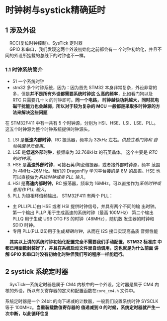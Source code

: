 <!--
 * @Author: your name
 * @Date: 2021-01-23 21:11:19
 * @LastEditTime: 2021-01-23 21:42:35
 * @LastEditors: Please set LastEditors
 * @Description: In User Settings Edit
 * @FilePath: \markdown\4 时钟树与systick精准延时.md
-->
# 时钟树与systick精确延时
## 1 涉及外设
&emsp;RCC(复位时钟控制)、SysTick 定时器  
&emsp;GPIO 和串口，我们发现这两个外设初始化之前都会有一 个时钟初始化，并且不同的外设所挂载的总线下的时钟也不一样。

### 1.1 时钟系统简介
* 51 一个系统时钟
* stm32 多个时钟系统，因为：因为首先 STM32 本身非常复杂，外设非常的多，但是**并不是所有外设都需要系统时钟这 么高的频率**，比如看门狗以及 RTC 只需要几十 k 的时钟即可。**同一个电路， 时钟越快功耗越大，同时抗电磁干扰能力也会越弱，所以对于较为复杂的 MCU 一般都是采取多时钟源的方法来解决这些问题**

在 STM32F411 中有一共有 5 个时钟源，分别为 HSI、HSE、LSI、LSE、PLL。 这五个时钟源为整个时钟系统提供时钟源头。
1. LSI 是**低速内部时钟**，RC 振荡器，频率为 32kHz 左右。*供独立看门狗和 自动唤醒单元使用*。
2. LSE 是**低速外部时钟**，接频率为 32.768kHz 的石英晶体。 这个主要是 *RTC 的时钟源*。
3. HSE 是**高速外部时钟**，可接石英/陶瓷谐振器，或者接外部时钟源，频率 范围为 4MHz~26MHz。我们的 DragonFly 学习平台接的是 8M 的晶振。HSE 也可以直接做为*系统时钟或者 PLL 输入*。
4. HSI 是**高速内部时钟**，RC 振荡器，频率为 16MHz。可以直接作为*系统时钟或者用作 PLL 输入*。
5. PLL 为锁相环倍频输出。 STM32F411 有两个 PLL：
* 主 PLL(PLL)由 HSE 或者 HSI 提供时钟信号，并具有两个不同的输 出时钟。 第一个输出 PLLP 用于生成高速的系统时钟（最高 100MHz） 第二个输出 PLLQ 用于生成 USB OTG FS 的时钟（48MHz），随机数 发生器的时钟和 SDIO 时钟。
* 专用 PLL(PLLI2S)用于生成*精确时钟*，从而在 I2S 接口实现高品质 音频性能

&emsp;**其实以上讲的系统时钟初始化配置完全不需要我们手动配置，STM32 标准库 中都已用函数封装好了，并且在系统启动文件里自动调用，这也就是为什么前面 讲解 GPIO 和串口时没有初始化时钟但我们写的程序一样能运行。**

## 2 systick 系统定时器
&emsp;SysTick—系统定时器是属于 CM4 内核中的一个外设，定时器是属于 CM4 内核的外设，所以有关寄存器的定义和配置函数在`core_cm4.h` 文件中。

系统定时器是一个 24bit 的向下递减的计数器，一般我们设置系统时钟 SYSCLK 等于 100MHz。**当重装载数值寄存器的 值递减到 0 的时候，系统定时器就产生一次中断，以此循环往复**